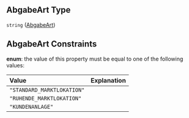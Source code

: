 ## AbgabeArt Type

`string` ([AbgabeArt](marktlokationstyp.md))

## AbgabeArt Constraints

**enum**: the value of this property must be equal to one of the following values:

| Value                      | Explanation |
| :------------------------- | :---------- |
| `"STANDARD_MARKTLOKATION"` |             |
| `"RUHENDE_MARKTLOKATION"`  |             |
| `"KUNDENANLAGE"`           |             |
